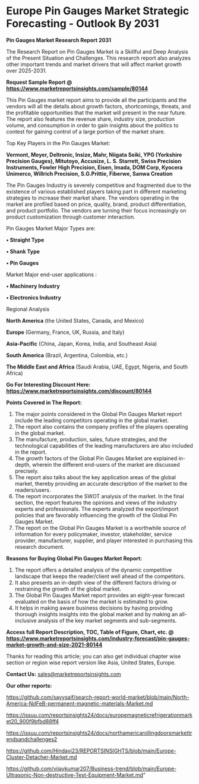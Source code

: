 # Europe Pin Gauges Market Strategic Forecasting - Outlook By 2031

<strong>Pin Gauges Market Research Report 2031</strong>

The Research Report on Pin Gauges Market is a Skillful and Deep Analysis of the Present Situation and Challenges. This research report also analyzes other important trends and market drivers that will affect market growth over 2025-2031.

<strong>Request Sample Report @ <a href=https://www.marketreportsinsights.com/sample/80144>https://www.marketreportsinsights.com/sample/80144</a></strong>

This Pin Gauges market report aims to provide all the participants and the vendors will all the details about growth factors, shortcomings, threats, and the profitable opportunities that the market will present in the near future. The report also features the revenue share, industry size, production volume, and consumption in order to gain insights about the politics to contest for gaining control of a large portion of the market share.

Top Key Players in the Pin Gauges Market:

<strong>Vermont, Meyer, Deltronic, Insize, Mahr, Niigata Seiki, YPG (Yorkshire Precision Gauges), Mitutoyo, Accusize, L. S. Starrett, Swiss Precision Instruments, Fowler High Precision, Eisen, Imada, DOM Corp, Kyocera Unimerco, Willrich Precision, S.G.Prittie, Fiberwe, Sanwa Creation</strong>

The Pin Gauges Industry is severely competitive and fragmented due to the existence of various established players taking part in different marketing strategies to increase their market share. The vendors operating in the market are profiled based on price, quality, brand, product differentiation, and product portfolio. The vendors are turning their focus increasingly on product customization through customer interaction.

Pin Gauges Market Major Types are:

<strong>• Straight Type

• Shank Type

• Pin Gauges</strong>

Market Major end-user applications :

<strong>• Machinery Industry

• Electronics Industry</strong>

Regional Analysis

</u><strong><b>North America</b></strong> (the United States, Canada, and Mexico)

<strong><b>Europe </b></strong>(Germany, France, UK, Russia, and Italy)

<strong><b>Asia-Pacific</b></strong> (China, Japan, Korea, India, and Southeast Asia)

<strong><b>South America</b></strong> (Brazil, Argentina, Colombia, etc.)

<strong><b>The Middle East and Africa</b></strong> (Saudi Arabia, UAE, Egypt, Nigeria, and South Africa)

<strong>Go For Interesting Discount Here: <a href=https://www.marketreportsinsights.com/discount/80144>https://www.marketreportsinsights.com/discount/80144</a></strong>

<strong>Points Covered in The Report:</strong>
<ol>
  <li>The major points considered in the Global Pin Gauges Market report include the leading competitors operating in the global market.</li>
  <li>The report also contains the company profiles of the players operating in the global market.</li>
  <li>The manufacture, production, sales, future strategies, and the technological capabilities of the leading manufacturers are also included in the report.</li>
  <li>The growth factors of the Global Pin Gauges Market are explained in-depth, wherein the different end-users of the market are discussed precisely.</li>
  <li>The report also talks about the key application areas of the global market, thereby providing an accurate description of the market to the readers/users.</li>
  <li>The report incorporates the SWOT analysis of the market. In the final section, the report features the opinions and views of the industry experts and professionals. The experts analyzed the export/import policies that are favorably influencing the growth of the Global Pin Gauges Market.</li>
  <li>The report on the Global Pin Gauges Market is a worthwhile source of information for every policymaker, investor, stakeholder, service provider, manufacturer, supplier, and player interested in purchasing this research document.</li>
</ol>
<strong>Reasons for Buying Global Pin Gauges Market Report:</strong>

<ol>
  <li>The report offers a detailed analysis of the dynamic competitive landscape that keeps the reader/client well ahead of the competitors.</li>
  <li>It also presents an in-depth view of the different factors driving or restraining the growth of the global market.</li>
  <li>The Global Pin Gauges Market report provides an eight-year forecast evaluated on the basis of how the market is estimated to grow.</li>
  <li>It helps in making aware business decisions by having providing thorough insights insights into the global market and by making an all-inclusive analysis of the key market segments and sub-segments.</li>
</ol>
<strong>Access full Report Description, TOC, Table of Figure, Chart, etc. @ <a href=https://www.marketreportsinsights.com/industry-forecast/pin-gauges-market-growth-and-size-2021-80144>https://www.marketreportsinsights.com/industry-forecast/pin-gauges-market-growth-and-size-2021-80144</a></strong>


Thanks for reading this article; you can also get individual chapter wise section or region wise report version like Asia, United States, Europe.

<strong>Contact Us:</strong>
sales@marketreportsinsights.com

<strong>Our other reports:</strong>

<a href=https://github.com/sayysaif/search-report-world-market/blob/main/North-America-NdFeB-permanent-magnetic-materials-Market.md>https://github.com/sayysaif/search-report-world-market/blob/main/North-America-NdFeB-permanent-magnetic-materials-Market.md</a>

<a href=https://issuu.com/reportsinsights24/docs/europemagneticrefrigerationmarket20_900f9bfbd88ff4>https://issuu.com/reportsinsights24/docs/europemagneticrefrigerationmarket20_900f9bfbd88ff4</a>

<a href=https://issuu.com/reportsinsights24/docs/northamericarollingdoorsmarkettrendsandchallenges2>https://issuu.com/reportsinsights24/docs/northamericarollingdoorsmarkettrendsandchallenges2</a>

<a href=https://github.com/Hindavi23/REPORTSINSIGHTS/blob/main/Europe-Cluster-Detacher-Market.md>https://github.com/Hindavi23/REPORTSINSIGHTS/blob/main/Europe-Cluster-Detacher-Market.md</a>

<a href=https://github.com/vijaykumar207/Business-trend/blob/main/Europe-Ultrasonic-Non-destructive-Test-Equipment-Market.md>https://github.com/vijaykumar207/Business-trend/blob/main/Europe-Ultrasonic-Non-destructive-Test-Equipment-Market.md</a>"
